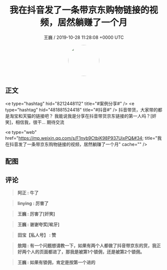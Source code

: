 <h1 align="center">我在抖音发了一条带京东购物链接的视频，居然躺赚了一个月</h1>
<p align="center">
    <a>王巍 / 2019-10-28 11:28:08 &#43;0000 UTC</a>
</p>

<div align="center">
    <img src="https://images.zsxq.com/FmbWwhQ7QtrPr5CQ6IiXWQ0cx9SF?e=1590940799&amp;token=kIxbL07-8jAj8w1n4s9zv64FuZZNEATmlU_Vm6zD:3QchCW90WEjVipfvS78xnQOQDRE=" width="100" height="100" style="border:1px solid;border-radius:50%; color:#ffffff"/>
</div>

## 正文

<div>
&lt;e type=&#34;hashtag&#34; hid=&#34;8212448112&#34; title=&#34;#案例分享#&#34; /&gt; &lt;e type=&#34;hashtag&#34; hid=&#34;481881524418&#34; title=&#34;#抖音#&#34; /&gt; 
抖音带货，大家带的都是淘宝和天猫的链接吧？
我能说我是分享在抖音带货京东链接的第一人吗？[奸笑]，相信我，很干…
期待交流

&lt;e type=&#34;web&#34; href=&#34;https://mp.weixin.qq.com/s/F1nyb9CtbiK98P937UixPQ&#34; title=&#34;我在抖音发了一条带京东购物链接的视频，居然躺赚了一个月&#34; cache=&#34;&#34; /&gt;
</div>

## 配图
<div class="image" align="center">

</div>

## 评论

<div align="left">
<div>

<blockquote >
<span> <strong>阿正 : 牛了 </strong></span>
</blockquote>

<blockquote >
<span> <strong>linying : 厉害了 </strong></span>
</blockquote>

<blockquote >
<span> <strong>王巍 : 厉害了[奸笑] </strong></span>
</blockquote>

<blockquote >
<span> <strong>王巍 : 谢谢夸奖[呲牙] </strong></span>
</blockquote>

<blockquote >
<span> <strong>田宝【私人号】 : 赞 </strong></span>
</blockquote>

<blockquote >
<span> <strong>敖翔 : 有一个问题想请教一下，如果有两个人都做了抖音带京东的货，我正好两个人的页面都进了，那我是被第1个锁佣，还是被第2个锁佣。 </strong></span>
</blockquote>

<blockquote >
<span> <strong>王巍 : 如果有锁佣，肯定是按第一个进的 </strong></span>
</blockquote>

</div>
</div>